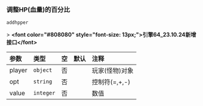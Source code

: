### 调整HP(血量)的百分比

`addhpper`

&gt; **&lt;font color="#808080" style="font-size: 13px;"&gt;引擎64_23.10.24新增接口&lt;/font&gt;**

| 参数   | 类型      | 空   | 默认 | 注释           |
| :----- | :-------- | :--- | :--- | :------------- |
| player | `object`  | 否   |      | 玩家(怪物)对象 |
| opt    | `string`  | 否   |      | 控制符(=,+,-)  |
| value  | `integer` | 否   |      | 数值           |


